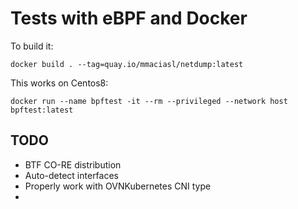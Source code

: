 # Tests with eBPF and Docker

To build it:

```
docker build . --tag=quay.io/mmaciasl/netdump:latest
```

This works on Centos8:

```
docker run --name bpftest -it --rm --privileged --network host bpftest:latest
```


## TODO

* BTF CO-RE distribution
* Auto-detect interfaces
* Properly work with OVNKubernetes CNI type
* 